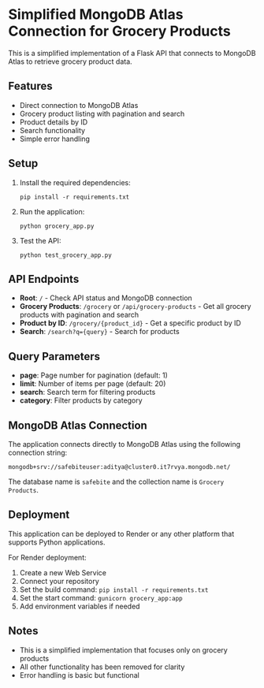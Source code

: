 # Simplified MongoDB Atlas Connection for Grocery Products

This is a simplified implementation of a Flask API that connects to MongoDB Atlas to retrieve grocery product data.

## Features

- Direct connection to MongoDB Atlas
- Grocery product listing with pagination and search
- Product details by ID
- Search functionality
- Simple error handling

## Setup

1. Install the required dependencies:
   ```
   pip install -r requirements.txt
   ```

2. Run the application:
   ```
   python grocery_app.py
   ```

3. Test the API:
   ```
   python test_grocery_app.py
   ```

## API Endpoints

- **Root**: `/` - Check API status and MongoDB connection
- **Grocery Products**: `/grocery` or `/api/grocery-products` - Get all grocery products with pagination and search
- **Product by ID**: `/grocery/{product_id}` - Get a specific product by ID
- **Search**: `/search?q={query}` - Search for products

## Query Parameters

- **page**: Page number for pagination (default: 1)
- **limit**: Number of items per page (default: 20)
- **search**: Search term for filtering products
- **category**: Filter products by category

## MongoDB Atlas Connection

The application connects directly to MongoDB Atlas using the following connection string:
```
mongodb+srv://safebiteuser:aditya@cluster0.it7rvya.mongodb.net/
```

The database name is `safebite` and the collection name is `Grocery Products`.

## Deployment

This application can be deployed to Render or any other platform that supports Python applications.

For Render deployment:
1. Create a new Web Service
2. Connect your repository
3. Set the build command: `pip install -r requirements.txt`
4. Set the start command: `gunicorn grocery_app:app`
5. Add environment variables if needed

## Notes

- This is a simplified implementation that focuses only on grocery products
- All other functionality has been removed for clarity
- Error handling is basic but functional
